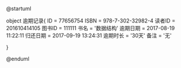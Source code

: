 @startuml

object 逾期记录{
    ID = 77656754
    ISBN = 978-7-302-32982-4
    读者ID = 201610414105
    图书ID = 111111
    书名 = '数据结构'
    逾期日期 = 2017-08-19 11:22:11
    归还日期 = 2017-09-19 13:24:31 
    逾期时长 = '30天'
    备注 = '无'


 }

@enduml